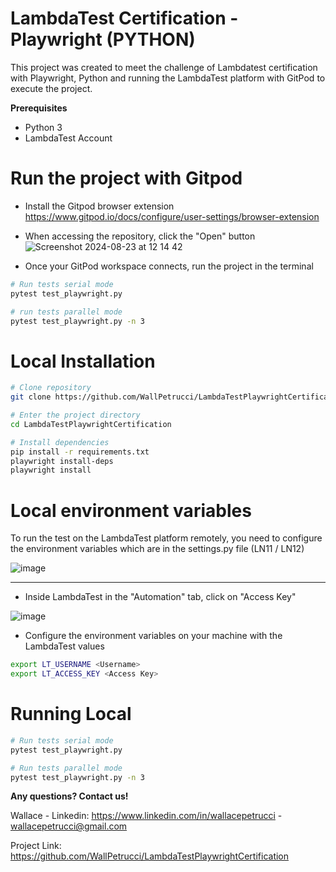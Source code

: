 # LambdaTest Certification - Playwright (PYTHON)

This project was created to meet the challenge of Lambdatest certification with Playwright,
Python and running the LambdaTest platform with GitPod to execute the project.

**Prerequisites**
- Python 3
- LambdaTest Account

# Run the project with Gitpod
- Install the Gitpod browser extension
  https://www.gitpod.io/docs/configure/user-settings/browser-extension

- When accessing the repository, click the "Open" button
![Screenshot 2024-08-23 at 12 14 42](https://github.com/user-attachments/assets/9941ed99-54ed-451b-9f97-0ea3630a20ba)


- Once your GitPod workspace connects, run the project in the terminal
```bash
# Run tests serial mode
pytest test_playwright.py

# run tests parallel mode
pytest test_playwright.py -n 3
```

# Local Installation
```bash
# Clone repository
git clone https://github.com/WallPetrucci/LambdaTestPlaywrightCertification

# Enter the project directory
cd LambdaTestPlaywrightCertification

# Install dependencies
pip install -r requirements.txt
playwright install-deps
playwright install
```

# Local environment variables
To run the test on the LambdaTest platform remotely, you need to configure the environment variables
which are in the settings.py file (LN11 / LN12)

![image](https://github.com/user-attachments/assets/69976eec-8f76-436f-9047-f35e8cc1e441)

-----

- Inside LambdaTest in the "Automation" tab, click on "Access Key"
  
![image](https://github.com/user-attachments/assets/a1347bec-9d24-47e1-a3c5-73030ddd91d5)

- Configure the environment variables on your machine with the LambdaTest values
```bash
export LT_USERNAME <Username>
export LT_ACCESS_KEY <Access Key>
```

# Running Local
```bash
# Run tests serial mode
pytest test_playwright.py

# Run tests parallel mode
pytest test_playwright.py -n 3
```

**Any questions? Contact us!**

Wallace - Linkedin: https://www.linkedin.com/in/wallacepetrucci - wallacepetrucci@gmail.com

Project Link: https://github.com/WallPetrucci/LambdaTestPlaywrightCertification
